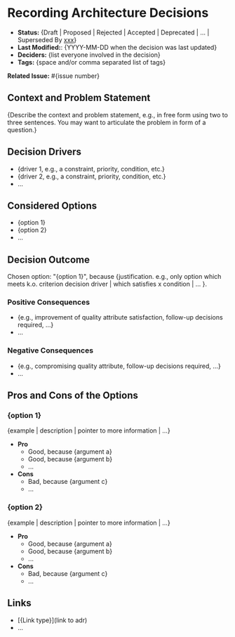 # Recording Architecture Decisions

- **Status:** {Draft | Proposed | Rejected | Accepted | Deprecated | … | Superseded By [xxx](yyyymmdd-xxx.md)} <!-- REQUIRED -->
- **Last Modified:**: {YYYY-MM-DD when the decision was last updated} <!-- REQUIRED -->
- **Deciders:** {list everyone involved in the decision} <!-- OPTIONAL -->
- **Tags:** {space and/or comma separated list of tags} <!-- OPTIONAL -->

**Related Issue:** #{issue number} <!-- REQUIRED -->

## Context and Problem Statement

{Describe the context and problem statement, e.g., in free form using two to three sentences. You may want to articulate the problem in form of a question.}

## Decision Drivers <!-- RECOMMENDED -->

- {driver 1, e.g., a constraint, priority, condition, etc.}
- {driver 2, e.g., a constraint, priority, condition, etc.}
- ...

## Considered Options

- {option 1}
- {option 2}
- ...

## Decision Outcome <!-- REQUIRED -->

Chosen option: "{option 1}", because {justification. e.g., only option which meets k.o. criterion decision driver | which satisfies x condition | … }.

### Positive Consequences <!-- OPTIONAL -->

- {e.g., improvement of quality attribute satisfaction, follow-up decisions required, …}
- ...

### Negative Consequences <!-- OPTIONAL -->

- {e.g., compromising quality attribute, follow-up decisions required, …}
- ...

## Pros and Cons of the Options <!-- OPTIONAL -->

### {option 1}

{example | description | pointer to more information | …} <!-- OPTIONAL -->

- **Pro**
  - Good, because {argument a}
  - Good, because {argument b}
  - ...
- **Cons**
  - Bad, because {argument c}
  - ...

### {option 2}

{example | description | pointer to more information | …} <!-- OPTIONAL -->

- **Pro**
  - Good, because {argument a}
  - Good, because {argument b}
  - ...
- **Cons**
  - Bad, because {argument c}
  - ...

## Links <!-- OPTIONAL -->

- [{Link type}](link to adr) <!-- example: Refined by [xxx](yyyymmdd-xxx.md) -->
- …
